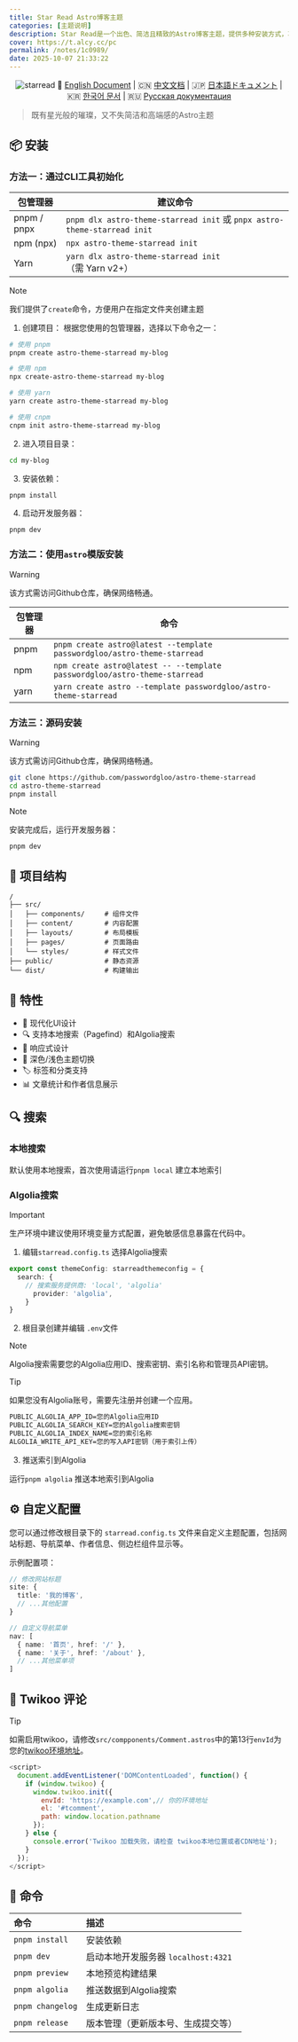 ```yaml
---
title: Star Read Astro博客主题
categories: [主题说明]
description: Star Read是一个出色、简洁且精致的Astro博客主题，提供多种安装方式，项目结构清晰，具备现代UI、搜索支持、响应式设计、主题切换等功能，还提供搜索、主题定制和评论系统的详细配置。
cover: https://t.alcy.cc/pc
permalink: /notes/1c0989/
date: 2025-10-07 21:33:22
---
```


<div align="center">
  <img src="https://origin.picgo.net/2025/09/20/starread9dd6dc8d9d8dc4eb.png" alt="starread" border="0">
   🏴󠁧󠁢󠁥󠁮󠁧󠁿 <a href="https://github.com/passwordgloo/astro-theme-starread/blob/master/README.md">English Document</a> | 
  🇨🇳 <a href="https://github.com/passwordgloo/astro-theme-starread/blob/master/READMECN.md">中文文档</a> | 
  🇯🇵 <a href="https://github.com/passwordgloo/astro-theme-starread/blob/master/READMEJA.md">日本語ドキュメント</a> | 
  🇰🇷 <a href="https://github.com/passwordgloo/astro-theme-starread/blob/master/READMEKO.md">한국어 문서</a> | 
  🇷🇺 <a href="https://github.com/passwordgloo/astro-theme-starread/blob/master/READMERU.md">Русская документация</a>
</div>

>既有星光般的璀璨，又不失简洁和高端感的Astro主题

## 📦 安装

### 方法一：通过CLI工具初始化

| 包管理器       | 建议命令                                  |
|----------------|-------------------------------------------|
| pnpm / pnpx    | `pnpm dlx astro-theme-starread init` 或 `pnpx astro-theme-starread init` |
| npm (npx)      | `npx astro-theme-starread init`           |
| Yarn           | `yarn dlx astro-theme-starread init`（需 Yarn v2+） |

>[!note]
>我们提供了`create`命令，方便用户在指定文件夹创建主题

1. 创建项目： 根据您使用的包管理器，选择以下命令之一：

```bash
# 使用 pnpm
pnpm create astro-theme-starread my-blog

# 使用 npm
npx create-astro-theme-starread my-blog

# 使用 yarn
yarn create astro-theme-starread my-blog

# 使用 cnpm
cnpm init astro-theme-starread my-blog
```

2. 进入项目目录：

```bash
cd my-blog
```

3. 安装依赖：

```bash
pnpm install
```

4. 启动开发服务器：

```bash
pnpm dev
```

### 方法二：使用`astro`模版安装

>[!warning]
>该方式需访问Github仓库，确保网络畅通。

| 包管理器       | 命令                                        |
|----------------|---------------------------------------------|
| pnpm           | `pnpm create astro@latest --template passwordgloo/astro-theme-starread` |
| npm            | `npm create astro@latest -- --template passwordgloo/astro-theme-starread` |
| yarn           | `yarn create astro --template passwordgloo/astro-theme-starread` |

### 方法三：源码安装

>[!warning]
>该方式需访问Github仓库，确保网络畅通。


```bash
git clone https://github.com/passwordgloo/astro-theme-starread
cd astro-theme-starread
pnpm install
```

>[!note]
>安装完成后，运行开发服务器：
```bash
pnpm dev
```

## 📂 项目结构

```text
/
├── src/
│   ├── components/     # 组件文件
│   ├── content/        # 内容配置
│   ├── layouts/        # 布局模板
│   ├── pages/          # 页面路由
│   └── styles/         # 样式文件
├── public/             # 静态资源
└── dist/               # 构建输出
```

## 🚀 特性

- 🎨 现代化UI设计
- 🔍 支持本地搜索（Pagefind）和Algolia搜索
- 📱 响应式设计
- 🌙 深色/浅色主题切换
- 🏷️ 标签和分类支持
- 📊 文章统计和作者信息展示

## 🔍 搜索

### 本地搜索

默认使用本地搜索，首次使用请运行`pnpm local` 建立本地索引

### Algolia搜索

>[!important]
>生产环境中建议使用环境变量方式配置，避免敏感信息暴露在代码中。

1. 编辑`starread.config.ts` 选择Algolia搜索
```ts
export const themeConfig: starreadthemeconfig = {
  search: {
    // 搜索服务提供商: 'local', 'algolia'
      provider: 'algolia',
    }
}
```

2. 根目录创建并编辑 `.env`文件

>[!note]
>Algolia搜索需要您的Algolia应用ID、搜索密钥、索引名称和管理员API密钥。

>[!tip]
>如果您没有Algolia账号，需要先注册并创建一个应用。

```txt
PUBLIC_ALGOLIA_APP_ID=您的Algolia应用ID
PUBLIC_ALGOLIA_SEARCH_KEY=您的Algolia搜索密钥
PUBLIC_ALGOLIA_INDEX_NAME=您的索引名称
ALGOLIA_WRITE_API_KEY=您的写入API密钥（用于索引上传）
```

3. 推送索引到Algolia

运行`pnpm algolia` 推送本地索引到Algolia

## ⚙️ 自定义配置

您可以通过修改根目录下的 `starread.config.ts` 文件来自定义主题配置，包括网站标题、导航菜单、作者信息、侧边栏组件显示等。

示例配置项：
```typescript
// 修改网站标题
site: {
  title: '我的博客',
  // ...其他配置
}

// 自定义导航菜单
nav: [
  { name: '首页', href: '/' },
  { name: '关于', href: '/about' },
  // ...其他菜单项
]
```
## 🔧 Twikoo 评论

>[!tip]
>如需启用twikoo，请修改`src/compponents/Comment.astros`中的第13行`envId`为您的[twikoo环境地址](https://twikoo.js.org/backend.html)。

```js
<script>
  document.addEventListener('DOMContentLoaded', function() {
    if (window.twikoo) {
      window.twikoo.init({
        envId: 'https://example.com',// 你的环境地址
        el: '#tcomment',
        path: window.location.pathname
      });
    } else {
      console.error('Twikoo 加载失败，请检查 twikoo本地位置或者CDN地址');
    }
  });
</script>
```

## 🧞 命令

| 命令                     | 描述                                           |
| :----------------------- | :--------------------------------------------- |
| `pnpm install`           | 安装依赖                                       |
| `pnpm dev`               | 启动本地开发服务器 `localhost:4321`            |
| `pnpm preview`           | 本地预览构建结果                               |
| `pnpm algolia`           | 推送数据到Algolia搜索                          |
| `pnpm changelog`         | 生成更新日志                                   |
| `pnpm release`           | 版本管理（更新版本号、生成提交等）             |
